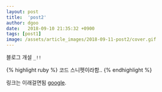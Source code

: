 ```yaml
---
layout: post
title:  'post2'
author: dgoo
date:   2018-09-10 21:35:32 +0900
tags: [post1]
image: /assets/article_images/2018-09-11-post2/cover.gif
---
```

블로그 개설 `_!!`

{% highlight ruby %}
코드 스니펫이라함..
{% endhighlight %}

링크는 이래걸면됨 [google][god-google].

[god-google]: https://google.com
